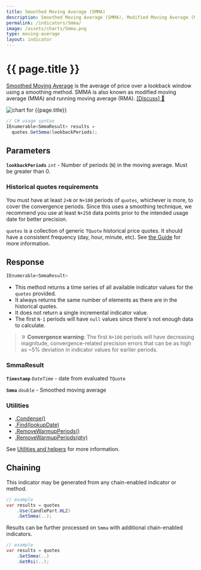 ```yaml
---
title: Smoothed Moving Average (SMMA)
description: Smoothed Moving Average (SMMA), Modified Moving Average (MMA), Running Moving Average (RMA) are all the same simple rolling moving average of financial market prices.  New values are calculated based on the last known value only, making a more efficient but less accurate method for computing an average.
permalink: /indicators/Smma/
image: /assets/charts/Smma.png
type: moving-average
layout: indicator
---
```


# {{ page.title }}

[Smoothed Moving Average](https://en.wikipedia.org/wiki/Moving_average) is the average of price over a lookback window using a smoothing method.  SMMA is also known as modified moving average (MMA) and running moving average (RMA).
[[Discuss] &#128172;]({{site.github.repository_url}}/discussions/375 "Community discussion about this indicator")

![chart for {{page.title}}]({{site.baseurl}}{{page.image}})

```csharp
// C# usage syntax
IEnumerable<SmmaResult> results =
  quotes.GetSmma(lookbackPeriods);
```

## Parameters

**`lookbackPeriods`** _`int`_ - Number of periods (`N`) in the moving average.  Must be greater than 0.

### Historical quotes requirements

You must have at least `2×N` or `N+100` periods of `quotes`, whichever is more, to cover the convergence periods.  Since this uses a smoothing technique, we recommend you use at least `N+250` data points prior to the intended usage date for better precision.

`quotes` is a collection of generic `TQuote` historical price quotes.  It should have a consistent frequency (day, hour, minute, etc).  See [the Guide]({{site.baseurl}}/guide/#historical-quotes) for more information.

## Response

```csharp
IEnumerable<SmmaResult>
```

- This method returns a time series of all available indicator values for the `quotes` provided.
- It always returns the same number of elements as there are in the historical quotes.
- It does not return a single incremental indicator value.
- The first `N-1` periods will have `null` values since there's not enough data to calculate.

>&#9886; **Convergence warning**: The first `N+100` periods will have decreasing magnitude, convergence-related precision errors that can be as high as ~5% deviation in indicator values for earlier periods.

### SmmaResult

**`Timestamp`** _`DateTime`_ - date from evaluated `TQuote`

**`Smma`** _`double`_ - Smoothed moving average

### Utilities

- [.Condense()]({{site.baseurl}}/utilities#condense)
- [.Find(lookupDate)]({{site.baseurl}}/utilities#find-indicator-result-by-date)
- [.RemoveWarmupPeriods()]({{site.baseurl}}/utilities#remove-warmup-periods)
- [.RemoveWarmupPeriods(qty)]({{site.baseurl}}/utilities#remove-warmup-periods)

See [Utilities and helpers]({{site.baseurl}}/utilities#utilities-for-indicator-results) for more information.

## Chaining

This indicator may be generated from any chain-enabled indicator or method.

```csharp
// example
var results = quotes
    .Use(CandlePart.HL2)
    .GetSmma(..);
```

Results can be further processed on `Smma` with additional chain-enabled indicators.

```csharp
// example
var results = quotes
    .GetSmma(..)
    .GetRsi(..);
```
